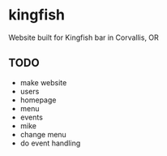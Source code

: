 # kingfish
Website built for Kingfish bar in Corvallis, OR

TODO
----

- make website	
 - users
 - homepage
 - menu
 - events
- mike
 - change menu
 - do event handling


